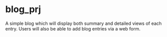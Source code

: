 # blog_prj
A simple blog which will display both summary and detailed views of each entry. 
Users will also be able to add blog entries via a web form.
